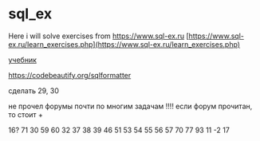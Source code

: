 # sql_ex

Here i will solve exercises from https://www.sql-ex.ru
[https://www.sql-ex.ru/learn_exercises.php](https://www.sql-ex.ru/learn_exercises.php)

[учебник](http://www.sql-tutorial.ru/ru/book_appendix_2_task_list.html)

https://codebeautify.org/sqlformatter

сделать 29, 30

не прочел форумы почти по многим задачам !!!!
если форум прочитан, то стоит +

16? 71 30 59 60 32 37 38 39 46 51 53 54 55 56 57 70
77
93
11
-2
17

